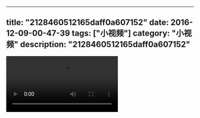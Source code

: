 
---
title: "2128460512165daff0a607152"
date: 2016-12-09-00-47-39
tags: ["小视频"]
category: "小视频"
description: "2128460512165daff0a607152"
---
<video src="http://ohtsqip0g.bkt.clouddn.com/2128460512165daff0a607152.mp4" controls="controls"></video>
